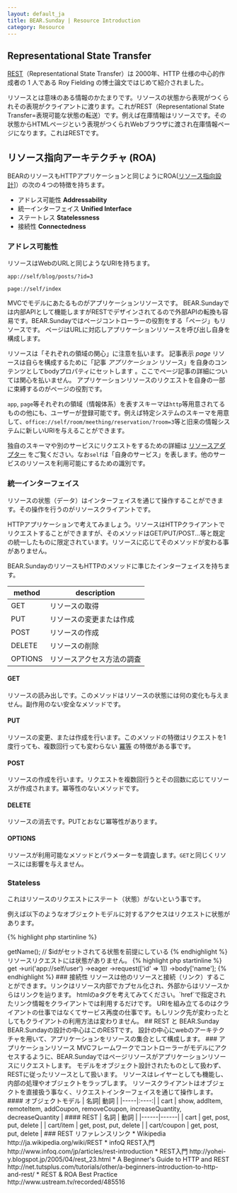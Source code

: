```yaml
---
layout: default_ja
title: BEAR.Sunday | Resource Introduction
category: Resource
--- 
```


## Representational State Transfer

[REST](http://ja.wikipedia.org/wiki/REST)（Representational State Transfer）は 2000年、HTTP 仕様の中心的作成者の 1 人である Roy Fielding の博士論文ではじめて紹介されました。

リソースとは意味のある情報のかたまりです。リソースの状態から表現がつくられその表現がクライアントに渡ります。これがREST（Representational State Transfer=表現可能な状態の転送）です。例えば在庫情報はリソースです。その状態からHTMLページという表現がつくられWebブラウザに渡され在庫情報ページになります。これはRESTです。

## リソース指向アーキテクチャ (ROA)

BEARのリソースもHTTPアプリケーションと同じようにROA([リソース指向設計](http://en.wikipedia.org/wiki/Resource-oriented_architecture)]）の次の４つの特徴を持ちます。

 * アドレス可能性 **Addressability**
 * 統一インターフェイス **Unified Interface**
 * ステートレス **Statelessness**
 * 接続性 **Connectedness**

### アドレス可能性

リソースはWebのURLと同じようなURIを持ちます。


```
app://self/blog/posts/?id=3
```

```
page://self/index
```

MVCでモデルにあたるものがアプリケーションリソースです。
BEAR.Sundayでは内部APIとして機能しますがRESTでデザインされてるので外部APIの転換も容易です。BEAR.Sundayではページコントローラーの役割をする「ページ」もリソースです。
ページはURLに対応しアプリケーションリソースを呼び出し自身を構成します。

リソースは「それぞれの領域の関心」に注意を払います。
記事表示 *page* リソースは自らを構成するために「記事 *アプリケーション* リソース」を自身のコンテンツとしてbodyプロパティにセットします
。ここでページ記事の詳細については関心を払いません。
アプリケーションリソースのリクエストを自身の一部に束縛するのがページの役割です。

`app`, `page`等それぞれの領域（情報体系）を表すスキーマは`http`等用意されてるものの他にも、ユーザーが登録可能です。例えば特定システムのスキーマを用意して、`office://self/room/meething/reservation/?room=3`等と旧来の情報システムに新しいURIを与えることができます。

独自のスキーマや別のサービスにリクエストをするための詳細は [リソースアダプター](resource_adapter.html) をご覧ください。なお`self`は「自身のサービス」を表します。他のサービスのリソースを利用可能にするための識別です。

### 統一インターフェイス

リソースの状態（データ）はインターフェイスを通じて操作することができます。その操作を行うのがリソースクライアントです。

HTTPアプリケーションで考えてみましょう。リソースはHTTPクライアントでリクエストすることができますが、そのメソッドはGET/PUT/POST...等と既定の統一したものに限定されています。リソースに応じてそのメソッドが変わる事がありません。

BEAR.SundayのリソースもHTTPのメソッドに準じたインターフェイスを持ちます。

| **method** | **description**|
|--------|------------|
| GET | リソースの取得  |
| PUT | リソースの変更または作成 |
| POST | リソースの作成 |
| DELETE | リソースの削除 |
| OPTIONS | リソースアクセス方法の調査 |

#### GET

リソースの読み出しです。このメソッドはリソースの状態には何の変化も与えません。副作用のない安全なメソッドです。

#### PUT

リソースの変更、または作成を行います。このメソッドの特徴はリクエストを1度行っても、複数回行っても変わらない [冪等](http://ja.wikipedia.org/wiki/%E5%86%AA%E7%AD%89) の特徴がある事です。

#### POST

リソースの作成を行います。リクエストを複数回行うとその回数に応じてリソースが作成されます。冪等性のないメソッドです。

#### DELETE

リソースの消去です。PUTとおなじ冪等性があります。

#### OPTIONS

リソースが利用可能なメソッドとパラメーターを調査します。`GET`と同じくリソースには影響を与えません。

### Stateless

これはリソースのリクエストにステート（状態）がないという事です。

例えば以下のようなオブジェクトモデルに対するアクセスはリクエストに状態があります。

{% highlight php startinline %}
<?php
$user = new User($id);
$name = $user->getName(); // $idがセットされてる状態を前提にしている
{% endhighlight %}

リソースリクエストには状態がありません。

{% highlight php startinline %}
<?php
$name = $resource
  ->get
  ->uri('app://self/user')
  ->eager
  ->request(['id' => 1])
  ->body['name'];
{% endhighlight %}

### 接続性

リソースは他のリソースと接続（リンク）することができます。リンクはリソース内部でカプセル化され、外部からはリソースからはリンクを辿ります。

htmlのaタグを考えてみてください。`href`で指定されたリンク情報をクライアントでは利用するだけです。
URIを組み立てるのはクライアントの仕事ではなくてサービス再度の仕事です。もしリンク先が変わったとしてもクライアントの利用方法は変わりません。

## REST と BEAR.Sunday

BEAR.Sundayの設計の中心はこのRESTです。
設計の中心にwebのアーキテクチャを用いて、アプリケーションをリソースの集合として構成します。

### アプリケーションリソース

MVCフレームワークでコントローラーがモデルにアクセスするように、BEAR.Sundayではページリソースがアプリケーションリソースにリクエストします。

モデルをオブジェクト設計されたものとして扱わず、RESTに従ったリソースとして扱います。
リソースはレイヤーとしても機能し、内部の処理やオブジェクトをラップします。
リソースクライアントはオブジェクトを直接扱う事なく、リクエストインターフェイスを通じて操作します。

#### オブジェクトモデル

| 名詞| 動詞 |
|-----|:----:|
| cart | show, addItem, remoteItem, addCoupon, removeCoupon, increaseQuantity, decreaseQuantity |


#### REST

| 名詞 | 動詞 |
|------|------|
| cart | get, post, put, delete |
| cart/item | get, post, put, delete |
| cart/coupon | get, post, put, delete |


### REST リファレンスリンク

 * Wikipedia http://ja.wikipedia.org/wiki/REST
 * infoQ REST入門 http://www.infoq.com/jp/articles/rest-introduction
 * REST入門 http://yohei-y.blogspot.jp/2005/04/rest_23.html
 * A Beginner's Guide to HTTP and REST http://net.tutsplus.com/tutorials/other/a-beginners-introduction-to-http-and-rest/
 * REST & ROA Best Practice http://www.ustream.tv/recorded/485516
